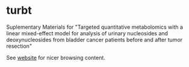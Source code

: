# turbt
 Suplementary Materials for "Targeted quantitative metabolomics with a linear mixed-effect model for analysis of urinary nucleosides and deoxynucleosides from bladder cancer patients before and after tumor resection"


See [website](https://wiczling.github.io/turbt/Results.html) for nicer browsing content.